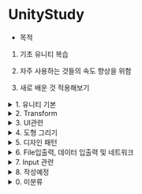 # UnityStudy

- 목적

1. 기초 유니티 복습

2. 자주 사용하는 것들의 속도 향상을 위함

3. 새로 배운 것 적용해보기

<details>
<summary> 1. 유니티 기본 </summary>
<div markdown="1">

- Error 체크 - Equal 관계
- Crash 났을 때 확인 법:
- 자료구조 활용(Dictionary, Map 등)
</div>
</details>


<details>
<summary> 2. Transform </summary>
<div markdown="1">

- 기본 이동 구현
- 구체 표면 따라가기
- 중력 방향 계속 바꾸기
- 동서남북 중 가까운 방향 틀기
- roll pitch yaw
- Sub Camera texture 화면 회전 - 짐벌락 및 쿼터니언
  
</div>
</details>

<details>
<summary> 3. UI관련 </summary>
<div markdown="1">

- Panel 관련 - 반응형, pivot 등등
- 페이징 구현
- Hover UI가 1번만 호출되도록 -> SetActive 한번만 하기
- UI크기가 바꾸면 호출하기
- OnGUI
  
</div>
</details>

<details>
<summary> 4. 도형 그리기 </summary>
<div markdown="1">

- Linerenderer or Projector or decal로 도형 그리기, 정사영 등.
- 도형 생성 시계/반시계 방향 체크하기
- 도형 내부/외부 체크
  
</div>
</details>

<details>
<summary> 5. 디자인 패턴 </summary>
<div markdown="1">

- MVC 패턴
- singleton Pattern -> gamemanager scene 전환 instance로 등등
- 기타 여러 패턴
  
</div>
</details>

<details>
<summary> 6. File입출력, 데이터 입출력 및 네트워크 </summary>
<div markdown="1">

- File 불러오기, 쓰기
- json 불러오기, 쓰기
- csv.
- Redis
- API 활용, DB 불러오기(SQL문 활용, 바이트 데이터 등등)
- HttpClient
- 파일 다운로드, 파일 업로드(바이트 변환, 이미지 등등) - 이미지 포맷 및 RGBTest
  
</div>
</details>

<details>
<summary> 7. Input 관련 </summary>
<div markdown="1">

- input system -
- input 마우스, 키보드, 조이스틱, 모바일, vr기기 등 동작 정리
  
</div>
</details>

<details>
<summary> 8. 작성예정 </summary>
<div markdown="1">

- 예정
  
</div>
</details>

<details>
<summary> 0. 미분류 </summary>
<div markdown="1">

- Event, Handle, callback, delegate
- Coroutine
- 비동기 await, awaitable async
- job system.
- raycast 사용
- floating point 문제 해결하기
- LOD 관련
- CMD 테스트
- opencvsharp 테스트 - solvepnp 등등
- C# List<T> Find 사용
- Layer 관련 - Layer 자동 create 및 생성 제한 등등.
- 보간법 (랑그랑주 보간, Cubic splic 보간 등등)
  
</div>
</details>

